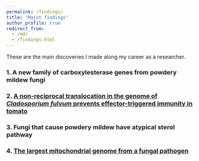 ```yaml
---
permalink: /findings/
title: "Majot findings"
author_profile: true
redirect_from: 
  - /md/
  - /findings.html
---
```




These are the main discoveries I made along my career as a researcher.

### 1. A new family of carboxylesterase genes from powdery mildew fungi

### 2. [A non-reciprocal translocation in the genome of *Cladosporium fulvum* prevents effector-triggered immunity in tomato](finding_avr9.md)

### 3. Fungi that cause powdery mildew have atypical sterol pathway


### 4. [The largest mitochondrial genome from a fungal pathogen](finding_mtGc.md)


